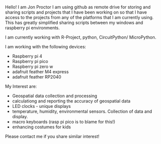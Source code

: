 Hello!  I am Jon Proctor
I am using github as remote drive for storing and sharing scripts and projects that I have been working on so that I have access to the projects from any of the platforms that I am currently using.  This has greatly simplified sharing scripts between my windows and raspberry pi environments.

I am currently working with R-Project, python, CircuitPython/ MicroPython.

I am working with the following devices:
- Raspberry pi 4
- Raspberry pi pico
- Raspberry pi zero w
- adafruit feather M4 express
- adafruit feather RP2040

My Interest are:
- Geospatial data collection and processing
- calculationg and reporting the accuracy of geospatial data
- LED clocks - unique displays
- temperature, humidity, environmental sensors.  Collection of data and display.
- macro keyboards (rasp pi pico is to blame for this!)
- enhancing costumes for kids

Please contact me if you share similar interest!
